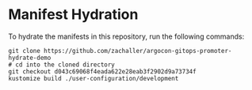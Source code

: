 # Manifest Hydration

To hydrate the manifests in this repository, run the following commands:

```shell
git clone https://github.com/zachaller/argocon-gitops-promoter-hydrate-demo
# cd into the cloned directory
git checkout d043c69068f4eada622e28eab3f2902d9a73734f
kustomize build ./user-configuration/development
```
